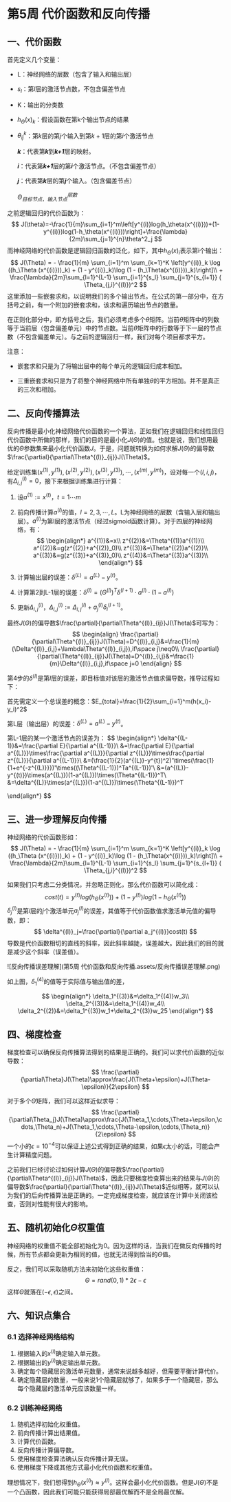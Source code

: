 # 第5周 代价函数和反向传播

## 一、代价函数

首先定义几个变量：

+ L：神经网络的层数（包含了输入和输出层）

+ $s_l$：第$l$层的激活节点数，不包含偏差节点

+ K：输出的分类数

+ $h_\Theta(x)_k$：假设函数在第k个输出节点的结果

+ $\theta^k_{ij}$：第$k$层的第$j$个输入到第$k+1$层的第$i$个激活节点

  ***k***：代表第***k***到***k+1***层的映射。

  ***i***：代表第***k+1***层的第***i***个激活节点。（不包含偏差节点）

  ***j***：代表第***k***层的第***j***个输入。（包含偏差节点）
  
  $\Theta^{层数}_{目标节点，输入节点}$

之前逻辑回归的代价函数为：
$$
J(\theta)=-\frac{1}{m}\sum_{i=1}^m\left[y^{(i)}log(h_\theta(x^{(i)}))+(1-y^{(i)})log(1-h_\theta(x^{(i)}))\right]+\frac{\lambda}{2m}\sum_{j=1}^{n}\theta^2_j
$$
而神经网络的代价函数是逻辑回归函数的泛化，如下，其中$h_\Theta(x)_i$表示第i个输出：
$$
J(\Theta) = - \frac{1}{m} \sum_{i=1}^m \sum_{k=1}^K \left[y^{(i)}_k \log ((h_\Theta (x^{(i)}))_k) + (1 - y^{(i)}_k)\log (1 - (h_\Theta(x^{(i)}))_k)\right]\\ + \frac{\lambda}{2m}\sum_{l=1}^{L-1} \sum_{i=1}^{s_l} \sum_{j=1}^{s_{l+1}} ( \Theta_{j,i}^{(l)})^2
$$
这里添加一些嵌套求和，以说明我们的多个输出节点。在公式的第一部分中，在方括号之前，有一个附加的嵌套求和，该求和遍历输出节点的数量。

在正则化部分中，即方括号之后，我们必须考虑多个$\theta$矩阵。当前$\theta$矩阵中的列数等于当前层（包含偏差单元）中的节点数。当前$\theta$矩阵中的行数等于下一层的节点数（不包含偏差单元）。与之前的逻辑回归一样，我们对每个项目都求平方。

注意：

+ 嵌套求和只是为了将输出层中的每个单元的逻辑回归成本相加。

+ 三重嵌套求和只是为了将整个神经网络中所有单独$\theta$的平方相加。并不是真正的三次和相加。

  

## 二、反向传播算法

反向传播是最小化神经网络代价函数的一个算法，正如我们在逻辑回归和线性回归代价函数中所做的那样，我们的目的是最小化$J(\Theta)$的值。也就是说，我们想用最优的$\Theta$参数集来最小化代价函数$J$。于是，问题就转换为如何求解$J(\Theta)$的偏导数$\frac{\partial}{\partial\Theta^{(l)}_{ij}}J(\Theta)$。

给定训练集${(x^{(1)},y^{(1)}),(x^{(2)},y^{(2)}),(x^{(3)},y^{(3)}),\cdots,(x^{(m)},y^{(m)})}$，设对每一个$(l,i,j)$，有$\Delta^{(l)}_{i,j}=0$，接下来根据训练集进行计算：

1. 设$a^{(1)}:=x^{(t)}$，$t=1\cdots m$

2. 前向传播计算$a^{(l)}$的值，$l=2,3,\cdots,L$。L为神经网络的层数（含输入层和输出层）。$a^{(l)}$为第l层的激活节点（经过sigmoid函数计算）。对于四层的神经网络，有：
   $$
   \begin{align*}
   a^{(1)}&=x\\
   z^{(2)}&=\Theta^{(1)}a^{(1)}\\
   a^{(2)}&=g(z^{(2)}+a^{(2)}_0)\\
   z^{(3)}&=\Theta^{(2)}a^{(2)}\\
   a^{(3)}&=g(z^{(3)}+a^{(3)}_0)\\
   z^{(4)}&=\Theta^{(3)}a^{(3)}\\
   \end{align*}
   $$

3. 计算输出层的误差：$\delta^{(L)}=a^{(L)}-y^{(t)}$。

4. 计算第2到L-1层的误差：$\delta^{(l)}=(\Theta^{(l)})^T\delta^{(l+1)}\cdot a^{(l)}\cdot(1-a^{(l)})$

5. 更新$\Delta^{(l)}_{i,j}$，$\Delta^{(l)}_{i,j}:=\Delta^{(l)}_{i,j}+a_j^{(l)}\delta_i^{(l+1)}$。

最终$J(\Theta)$的偏导数$\frac{\partial}{\partial\Theta^{(l)}_{ij}}J(\Theta)$可写为：
$$
\begin{align}
\frac{\partial}{\partial\Theta^{(l)}_{ij}}J(\Theta)=D^{(l)}_{i,j}&=\frac{1}{m}(\Delta^{(l)}_{i,j}+\lambda\Theta^{(l)}_{i,j}),if\space j\neq0\\
\frac{\partial}{\partial\Theta^{(l)}_{ij}}J(\Theta)=D^{(l)}_{i,j}&=\frac{1}{m}\Delta^{(l)}_{i,j},if\space j=0
\end{align}
$$


第4步的$\delta^{(l)}$是第$l$层的误差，即目标值对该层的激活节点值求偏导数，推导过程如下：

首先需定义一个总误差的概念：$E_{total}=\frac{1}{2}\sum_{i=1}^m(h(x_i)-y_i)^2$

第L层（输出层）的误差：$\delta^{(L)}=a^{(L)}-y^{(t)}$。

第L-1层的某一个激活节点的误差为：
$$
\begin{align*}
\delta^{(L-1)}&=\frac{\partial E}{\partial a^{(L-1)}}\\
&=\frac{\partial E}{\partial a^{(L)}}\times\frac{\partial a^{(L)}}{\partial z^{(L)}}\times\frac{\partial z^{(L)}}{\partial a^{(L-1)}}\\
&=(\frac{1}{2}(a^{(L)}-y^{t})^2)'\times(\frac{1}{1+e^{-z^{(L)}}})'\times((\Theta^{(L-1)})^Ta^{(L-1)})'\\
&=(a^{(L)}-y^{(t)})\times(a^{(L)})(1-a^{(L)})\times(\Theta^{(L-1)})^T\\
&=\delta^{(L)}\times(a^{(L)})(1-a^{(L)})\times(\Theta^{(L-1)})^T

\end{align*}
$$

## 三、进一步理解反向传播

神经网络的代价函数形如：
$$
J(\Theta) = - \frac{1}{m} \sum_{i=1}^m \sum_{k=1}^K \left[y^{(i)}_k \log ((h_\Theta (x^{(i)}))_k) + (1 - y^{(i)}_k)\log (1 - (h_\Theta(x^{(i)}))_k)\right]\\ + \frac{\lambda}{2m}\sum_{l=1}^{L-1} \sum_{i=1}^{s_l} \sum_{j=1}^{s_{l+1}} ( \Theta_{j,i}^{(l)})^2
$$

如果我们只考虑二分类情况，并忽略正则化，那么代价函数可以简化成：
$$
cost(t)=y^{(t)}log(h_\Theta(x^{(t)}))+(1-y^{(t)})log(1-h_\Theta(x^{(t)}))
$$
$\delta^{(l)}_j$是第$l$层的$j$个激活单元$a^{(l)}_j$的误差，其值等于代价函数值求激活单元值的偏导数，即：
$$
\delta^{(l)}_j=\frac{\partial}{\partial a_j^{(l)}}cost(t)
$$
导数是代价函数相切的直线的斜率，因此斜率越陡，误差越大。因此我们的目的就是减少这个斜率（误差值）。

![反向传播误差理解](第5周 代价函数和反向传播.assets/反向传播误差理解.png)

如上图，$\delta^{(4)}_1$的值等于实际值与输出值的差，

$$
\begin{align*}
\delta_1^{(3)}&=\delta_1^{(4)}w_3\\
\delta_2^{(3)}&=\delta_1^{(4)}w_4\\
\delta_2^{(2)}&=\delta_1^{(3)}w_1+\delta_2^{(3)}w_25
\end{align*}
$$

## 四、梯度检查

梯度检查可以确保反向传播算法得到的结果是正确的。我们可以求代价函数的近似导数：
$$
\frac{\partial}{\partial\Theta}J(\Theta)\approx\frac{J(\Theta+\epsilon)+J(\Theta-\epsilon)}{2\epsilon}
$$

对于多个$\Theta$矩阵，我们可以这样近似求导：
$$
\frac{\partial}{\partial\Theta_j}J(\Theta)\approx\frac{J(\Theta_1,\cdots,\Theta+\epsilon,\cdots,\Theta_n)+J(\Theta_1,\cdots,\Theta-\epsilon,\cdots,\Theta_n)}{2\epsilon}
$$
一个小的$\epsilon=10^{-4}$可以保证上述公式得到正确的结果，如果$\epsilon$太小的话，可能会产生计算精度问题。

之前我们已经讨论过如何计算$J(\Theta)$的偏导数$\frac{\partial}{\partial\Theta^{(l)}_{ij}}J(\Theta)$，因此只要梯度检查算出来的结果与$J(\Theta)$的偏导数$\frac{\partial}{\partial\Theta^{(l)}_{ij}}J(\Theta)$近似相等，就可以认为我们的后向传播算法是正确的。一定完成梯度检查，就应该在计算中关闭该检查，否则对性能有很大的影响。

## 五、随机初始化$\Theta$权重值

神经网络的权重值不能全部初始化为0。因为这样的话，当我们在做反向传播的时候，所有节点都会更新为相同的值，也就无法得到恰当的$\Theta$值。

反之，我们可以采取随机方法来初始化这些权重值：
$$
\Theta=rand(0,1)*2\epsilon-\epsilon
$$
这样$\Theta$就落在$(-\epsilon,\epsilon)$之间。

## 六、知识点集合

### 6.1 选择神经网络结构

1. 根据输入的$x^{(i)}$确定输入单元数。
2. 根据输出的$y^{(i)}$确定输出单元数。
3. 确定每个隐藏层的激活单元数量，通常来说越多越好，但需要平衡计算代价。
4. 确定隐藏层的数量，一般来说1个隐藏层就够了，如果多于一个隐藏层，那么每个隐藏层的激活单元应该数量一样。

### 6.2 训练神经网络

1. 随机选择初始化权重值。
2. 前向传播计算出结果值。
3. 计算代价函数。
4. 反向传播计算偏导数。
5. 使用梯度检查算法确认反向传播计算无误。
6. 使用梯度下降或其他方式最小化代价函数和权重值。

理想情况下，我们想得到$h_\Theta(x^{(i)})\approx y^{(i)}$。这样会最小化代价函数。但是$J(\Theta)$不是一个凸函数，因此我们可能只能获得局部最优解而不是全局最优解。


